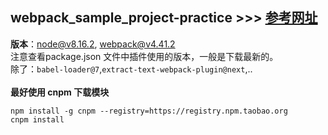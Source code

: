 ## webpack_sample_project-practice >>> [参考网址](https://www.jianshu.com/p/42e11515c10f)
**版本**：node@v8.16.2, webpack@v4.41.2<br>
注意查看package.json 文件中插件使用的版本，一般是下载最新的。<br>
除了：`babel-loader@7`,`extract-text-webpack-plugin@next`,..<br><br>
**最好使用 cnpm 下载模块**
```
npm install -g cnpm --registry=https://registry.npm.taobao.org
cnpm install
```
